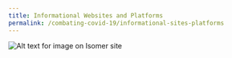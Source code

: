 ```yaml
---
title: Informational Websites and Platforms
permalink: /combating-covid-19/informational-sites-platforms
---
```

![Alt text for image on Isomer site](/images/covid-19/COVID-19-informational-platforms.png)